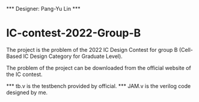 *** Designer: Pang-Yu Lin ***

# IC-contest-2022-Group-B
The project is the problem of the 2022 IC Design Contest for group B (Cell-Based IC Design Category for Graduate Level). 

The problem of the project can be downloaded from the official website of the IC contest.


*** tb.v is the testbench provided by official.
*** JAM.v is the verilog code designed by me.

